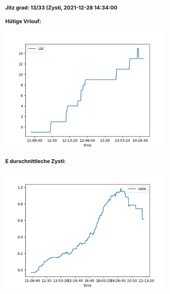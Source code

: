 ### Jitz grad: 13/33 (Zysti, 2021-12-28 14:34:00

### Hütige Vrlouf:
![Graph](Today.png)

### E durschnittleche Zysti:
![Graph](Zysti.png)